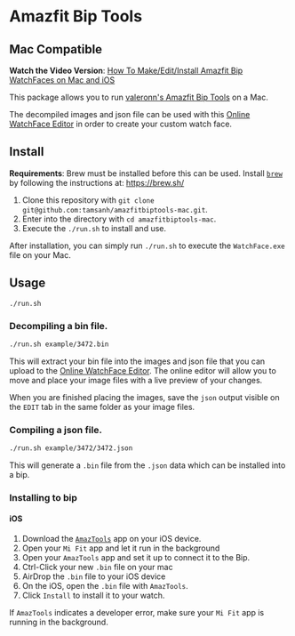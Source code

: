 # Amazfit Bip Tools
## Mac Compatible

**Watch the Video Version**: [How To Make/Edit/Install Amazfit Bip WatchFaces on Mac and iOS](https://www.youtube.com/watch?v=YL2HQRsEZs)

This package allows you to run [valeronn's Amazfit Bip Tools](https://bitbucket.org/valeronm/amazfitbiptools/src/master/WatchFace.Parser/Reader.cs) on a Mac.

The decompiled images and json file can be used with this [Online WatchFace Editor]( https://amazfitwatchfaces.com/editor/watchfaceEditor/?bip) in order to create your custom watch face.

## Install

**Requirements**: Brew must be installed before this can be used. Install [`brew`](https://brew.sh) by following the instructions at: https://brew.sh/

1. Clone this repository with `git clone git@github.com:tamsanh/amazfitbiptools-mac.git`.
2. Enter into the directory with `cd amazfitbiptools-mac`.
3. Execute the `./run.sh` to install and use.

After installation, you can simply run `./run.sh` to execute the `WatchFace.exe` file on your Mac.

## Usage

`./run.sh`

### Decompiling a bin file.

```bash
./run.sh example/3472.bin
```

This will extract your bin file into the images and json file that you can upload to the [Online WatchFace Editor](https://amazfitwatchfaces.com/editor/watchfaceEditor/?bip). The online editor will allow you to move and place your image files with a live preview of your changes.

When you are finished placing the images, save the `json` output visible on the `EDIT` tab in the same folder as your image files.

### Compiling a json file.

```bash
./run.sh example/3472/3472.json
```

This will generate a `.bin` file from the `.json` data which can be installed into a bip.

### Installing to bip

#### iOS

1. Download the [`AmazTools`](https://apps.apple.com/us/app/amaztools/id1386033880) app on your iOS device.
2. Open your `Mi Fit` app and let it run in the background
3. Open your `AmazTools` app and set it up to connect it to the Bip.
2. Ctrl-Click your new `.bin` file on your mac
3. AirDrop the `.bin` file to your iOS device
4. On the iOS, open the `.bin` file with `AmazTools`.
5. Click `Install` to install it to your watch.

If `AmazTools` indicates a developer error, make sure your `Mi Fit` app is running in the background.
